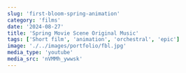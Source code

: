```yaml
---
slug: 'first-bloom-spring-animation'
category: 'films'
date: '2024-08-27'
title: 'Spring Movie Scene Original Music'
tags: ['Short film', 'animation', 'orchestral', 'epic']
image: './../images/portfolio/fbl.jpg'
media_type: 'youtube'
media_src: 'nVMMh_ywwsk'
---
```

